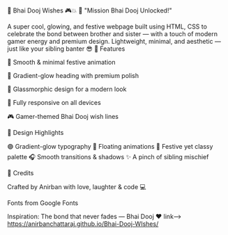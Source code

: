 🌟 Bhai Dooj Wishes 🎮💥
💫 "Mission Bhai Dooj Unlocked!"

A super cool, glowing, and festive webpage built using HTML, CSS to celebrate the bond between brother and sister — with a touch of modern gamer energy and premium design.
Lightweight, minimal, and aesthetic — just like your sibling banter 😎
🧠 Features

💖 Smooth & minimal festive animation

🌈 Gradient-glow heading with premium polish

🧊 Glassmorphic design for a modern look

🎨 Fully responsive on all devices

🎮 Gamer-themed Bhai Dooj wish lines

💅 Design Highlights

🟣 Gradient-glow typography
🔮 Floating animations
🎇 Festive yet classy palette
🎧 Smooth transitions & shadows
✨ A pinch of sibling mischief

🧡 Credits

Crafted by Anirban with love, laughter & code 💻

Fonts from Google Fonts

Inspiration: The bond that never fades — Bhai Dooj ❤️
link--> https://anirbanchattaraj.github.io/Bhai-Dooj-WIshes/
